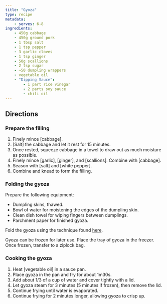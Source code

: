 ```yaml
---
title: "Gyoza"
type: recipe
metadata:
    - serves: 6-8
ingredients:
    - 450g cabbage
    - 450g ground pork
    - 1 tbsp salt
    - 1 tsp pepper
    - 3 garlic cloves
    - 1 tsp ginger
    - 50g scallions
    - 2 tsp sugar
    - ~50 dumpling wrappers
    - vegetable oil
    - "Dipping Sauce":
        - 1 part rice vinegar
        - 2 parts soy sauce
        - chili oil
---
```


## Directions

### Prepare the filling

1. Finely mince [cabbage].
2. [Salt] the cabbage and let it rest for 15 minutes.
3. Once rested, squeeze cabbage in a towel to draw out as much moisture as possible.
4. Finely mince [garlic], [ginger], and [scallions]. Combine with [cabbage].
6. Season with [salt] and [white pepper].
7. Combine and knead to form the filling.

### Folding the gyoza

Prepare the following equipment:

- Dumpling skins, thawed.
- Bowl of water for moistening the edges of the dumpling skin.
- Clean dish towel for wiping fingers between dumplings.
- Parchment paper for finished gyoza.

Fold the gyoza using the technique found [here](https://www.seriouseats.com/the-best-japanese-pork-and-cabbage-dumplings-gyoza-recipe).

Gyoza can be frozen for later use. Place the tray of gyoza in the freezer. Once frozen, transfer to a ziplock bag.

### Cooking the gyoza

1. Heat [vegetable oil] in a sauce pan.
2. Place gyoza in the pan and fry for about 1m30s.
3. Add about 1/3 of a cup of water and cover tightly with a lid.
4. Let gyoza steam for 3 minutes (5 minutes if frozen), then remove the lid.
5. Continue frying until water is evaporated.
6. Continue frying for 2 minutes longer, allowing gyoza to crisp up.

